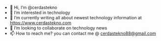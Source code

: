 - 👋 Hi, I’m @cerdastekno
- 👀 I’m interested in technology
- 🌱 I’m currently writing all about newest technology information at https://www.cerdastekno.com
- 💞️ I’m looking to collaborate on technology news
- 📫 How to reach me? you can contact me @ cerdastekno88@gmail.com

<!---
cerdastekno/cerdastekno is a ✨ special ✨ repository because its `README.md` (this file) appears on your GitHub profile.
You can click the Preview link to take a look at your changes.
--->

